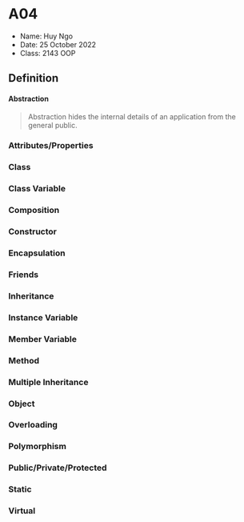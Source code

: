 # A04

- Name: Huy Ngo
- Date: 25 October 2022
- Class: 2143 OOP

## Definition

#### Abstraction

>Abstraction hides the internal details of an application from the general public.

### Attributes/Properties

>

### Class

>

### Class Variable

>

### Composition

>

### Constructor

>

### Encapsulation

>

### Friends

>

### Inheritance

>

### Instance Variable

>

### Member Variable

>

### Method

>

### Multiple Inheritance

>

### Object

>

### Overloading

>

### Polymorphism

>

### Public/Private/Protected

>

### Static

>

### Virtual

>
